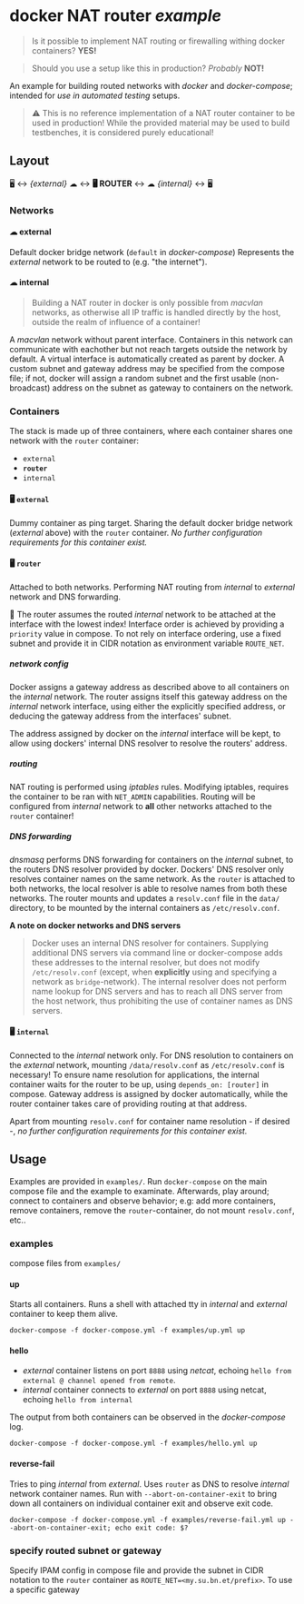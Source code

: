 # docker NAT router *example*
> Is it possible to implement NAT routing or firewalling withing docker containers? **YES!**

> Should you use a setup like this in production? *Probably* **NOT!**


An example for building routed networks with *docker* and *docker-compose*; intended for *use in automated testing* setups.

> ⚠ This is no reference implementation of a NAT router container to be used in production! While the provided material may be used to build testbenches, it is considered purely educational!


## Layout
🖥 ↔ *{external}* ☁ ↔ **🖥 ROUTER** ↔ ☁ *{internal}* ↔ 🖥

### Networks

#### ☁ external
Default docker bridge network (`default` in *docker-compose*) Represents the *external* network to be routed to (e.g. "the internet").


#### ☁ internal
> Building a NAT router in docker is only possible from *macvlan* networks, as otherwise all IP traffic is handled directly by the host, outside the realm of influence of a container!

A *macvlan* network without parent interface. Containers in this network can communicate with eachother but not reach targets outside the network by default. A virtual interface is automatically created as parent by docker. A custom subnet and gateway address may be specified from the compose file; if not, docker will assign a random subnet and the first usable (non-broadcast) address on the subnet as gateway to containers on the network.


### Containers
The stack is made up of three containers, where each container shares one network with the `router` container:
* `external`
* **`router`**
* `internal`

#### 🖥 `external`
Dummy container as ping target. Sharing the default docker bridge network (*external* above) with the `router` container. *No further configuration requirements for this container exist.*

#### 🖥 `router`
Attached to both networks. Performing NAT routing from *internal* to *external* network and DNS forwarding.

📌 The router assumes the routed *internal* network to be attached at the interface with the lowest index! Interface order is achieved by providing a `priority` value in compose. To not rely on interface ordering, use a fixed subnet and provide it in CIDR notation as environment variable `ROUTE_NET`.

##### network config
Docker assigns a gateway address as described above to all containers on the *internal* network. The router assigns itself this gateway address on the *internal* network interface, using either the explicitly specified address, or deducing the gateway address from the interfaces' subnet.

The address assigned by docker on the *internal* interface will be kept, to allow using dockers' internal DNS resolver to resolve the routers' address.

##### routing
NAT routing is performed using *iptables* rules. Modifying iptables, requires the container to be ran with `NET_ADMIN` capabilities. Routing will be configured from *internal* network to **all** other networks attached to the `router` container!

##### DNS forwarding
*dnsmasq* performs DNS forwarding for containers on the *internal* subnet, to the routers DNS resolver provided by docker. Dockers' DNS resolver only resolves container names on the same network. As the `router` is attached to both networks, the local resolver is able to resolve names from both these networks. The router mounts and updates a `resolv.conf` file in the `data/` directory, to be mounted by the internal containers as `/etc/resolv.conf`.

**A note on docker networks and DNS servers**
> Docker uses an internal DNS resolver for containers. Supplying additional DNS servers via command line or docker-compose adds these addresses to the internal resolver, but does not modify `/etc/resolv.conf` (except, when **explicitly** using and specifying a network as `bridge`-network). The internal resolver does not perform name lookup for DNS servers and has to reach all DNS server from the host network, thus prohibiting the use of container names as DNS servers.


#### 🖥 `internal`
Connected to the *internal* network only. For DNS resolution to containers on the *external* network, mounting `/data/resolv.conf` as `/etc/resolv.conf` is necessary! To ensure name resolution for applications, the internal container waits for the router to be up, using `depends_on: [router]` in compose. Gateway address is assigned by docker automatically, while the router container takes care of providing routing at that address.

Apart from mounting `resolv.conf` for container name resolution - if desired -, *no further configuration requirements for this container exist.*

## Usage
Examples are provided in `examples/`. Run `docker-compose` on the main compose file and the example to examinate. Afterwards, play around; connect to containers and observe behavior; e.g:
add more containers, remove containers, remove the `router`-container, do not mount `resolv.conf`, etc..

### examples
compose files from `examples/`

#### up
Starts all containers. Runs a shell with attached tty in *internal* and *external* container to keep them alive.

```
docker-compose -f docker-compose.yml -f examples/up.yml up
```

#### hello
* *external* container listens on port `8888` using *netcat*, echoing `hello from external @ channel opened from remote`.
* *internal* container connects to *external* on port `8888` using netcat, echoing `hello from internal`

The output from both containers can be observed in the *docker-compose* log.

```
docker-compose -f docker-compose.yml -f examples/hello.yml up
```

#### reverse-fail
Tries to ping *internal* from *external*. Uses `router` as DNS to resolve *internal* network container names. Run with `--abort-on-container-exit` to bring down all containers on individual container exit and observe exit code.

```
docker-compose -f docker-compose.yml -f examples/reverse-fail.yml up --abort-on-container-exit; echo exit code: $?
```


### specify routed subnet or gateway
Specify IPAM config in compose file and provide the subnet in CIDR notation to the `router` container as `ROUTE_NET=<my.su.bn.et/prefix>`. To use a specific gateway



